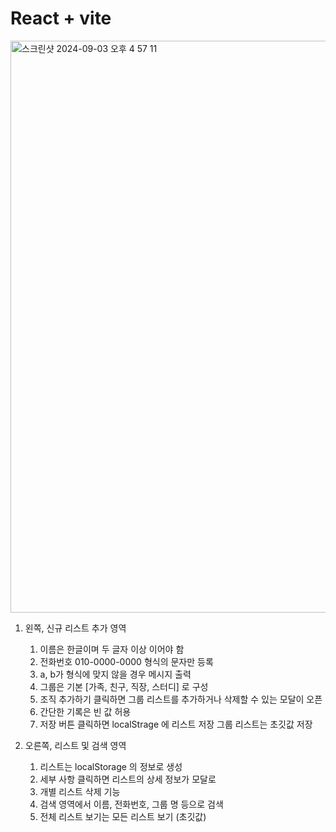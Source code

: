 # React + vite

<img width="915" alt="스크린샷 2024-09-03 오후 4 57 11" src="https://github.com/user-attachments/assets/ab36c21b-33fc-4efc-8f79-4e6bcc13806a">

1. 왼쪽, 신규 리스트 추가 영역
    1. 이름은 한글이며 두 글자 이상 이어야 함
    2. 전화번호 010-0000-0000 형식의 문자만 등록
    3. a, b가 형식에 맞지 않을 경우 메시지 출력
    4. 그룹은 기본 [가족, 친구, 직장, 스터디] 로 구성
    5. 조직 추가하기 클릭하면 그룹 리스트를 추가하거나 삭제할 수 있는 모달이 오픈
    6. 간단한 기록은 빈 값 허용
    7. 저장 버튼 클릭하면  localStrage 에 리스트 저장
    그룹 리스트는 초깃값 저장
    


1. 오른쪽, 리스트 및 검색 영역
    1. 리스트는 localStorage 의 정보로 생성
    2. 세부 사항 클릭하면 리스트의 상세 정보가 모달로
    3. 개별 리스트 삭제 기능
    4. 검색 영역에서 이름, 전화번호, 그룹 명 등으로 검색 
    5. 전체 리스트 보기는 모든 리스트 보기 (초깃값)


